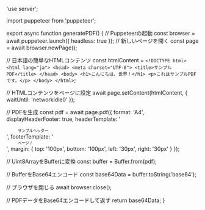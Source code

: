 'use server';

import puppeteer from 'puppeteer';

export async function generatePDF() {
  // Puppeteerの起動
  const browser = await puppeteer.launch({ headless: true });
  // 新しいページを開く
  const page = await browser.newPage();

  // 日本語の簡単なHTMLコンテンツ
  const htmlContent = `
    <!DOCTYPE html>
    <html lang="ja">
    <head>
      <meta charset="UTF-8">
      <title>サンプルPDF</title>
    </head>
    <body>
      <h1>こんにちは、世界！</h1>
      <p>これはサンプルPDFです。</p>
    </body>
    </html>
  `;

  // HTMLコンテンツをページに設定
  await page.setContent(htmlContent, { waitUntil: 'networkidle0' });

  // PDFを生成
  const pdf = await page.pdf({
    format: 'A4',
    displayHeaderFooter: true,
    headerTemplate: '<div style="font-size: 10px; margin-left: 30px;">サンプルヘッダー</div>',
    footerTemplate: '<div style="font-size: 10px; margin-left: 30px;">ページ <span class="pageNumber"></span> / <span class="totalPages"></span></div>',
    margin: {
      top: '100px',
      bottom: '100px',
      left: '30px',
      right: '30px'
    }
  });

  // Uint8ArrayをBufferに変換
  const buffer = Buffer.from(pdf);

  // BufferをBase64エンコード
  const base64Data = buffer.toString('base64');

  // ブラウザを閉じる
  await browser.close();  

  // PDFデータをBase64エンコードして返す
  return base64Data;
} 